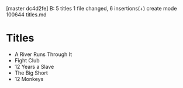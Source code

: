 [master dc4d2fe] B: 5 titles
 1 file changed, 6 insertions(+)
 create mode 100644 titles.md

# Titles

- A River Runs Through It
- Fight Club
- 12 Years a Slave
- The Big Short
- 12 Monkeys
